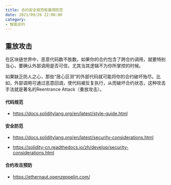 ```yaml
---
title: 合约安全规范和漏洞防范
date: 2021/09/26 22:00:00
category:
- 智能合约
---
```


## 重放攻击

在区块链世界中，恶意代码数不胜数。如果你的合约包含了跨合约调用，就要特别当心，要确认外部调用是否可信，尤其当其逻辑不为你所掌控的时候。

如果缺乏防人之心，那些“居心叵测”的外部代码就可能将你的合约破坏殆尽。比如，外部调用可通过恶意回调，使代码被反复执行，从而破坏合约状态，这种攻击手法就是著名的Reentrance Attack（重放攻击）。

<!-- more -->

#### 代码规范

- https://docs.soliditylang.org/en/latest/style-guide.html

#### 安全防范

- https://docs.soliditylang.org/en/latest/security-considerations.html

- https://solidity-cn.readthedocs.io/zh/develop/security-considerations.html

#### 合约攻击预防

- https://ethernaut.openzeppelin.com/